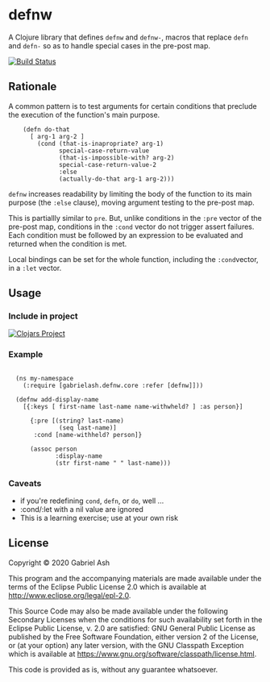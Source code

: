 # defnw

A Clojure library that defines `defnw` and `defnw-`, macros that replace
`defn` and `defn-` so as to handle special cases in the pre-post map.

[![Build Status](https://travis-ci.org/gabrielash/defnw.svg?branch=master)](https://travis-ci.org/gabrielash/defnw)

## Rationale 

A common pattern is to test arguments for certain conditions that preclude the execution of the function's main purpose.

```
    (defn do-that 
      [ arg-1 arg-2 ]
        (cond (that-is-inapropriate? arg-1)
              special-case-return-value
              (that-is-impossible-with? arg-2)
              special-case-return-value-2
              :else 
              (actually-do-that arg-1 arg-2)))
```

`defnw` increases readability by limiting the body of the function to
its main purpose (the `:else` clause), moving argument testing to the
pre-post map.

This is partiallly similar to `pre`. But, unlike conditions in the `:pre` 
vector of the pre-post map, conditions in the `:cond` vector do not trigger
assert failures. Each condition must be followed by an expression to be 
evaluated and returned when the condition is met.

Local bindings can be set for the whole function,  including the `:cond`vector, in a `:let` vector.


## Usage

### Include in project

[![Clojars Project](https://img.shields.io/clojars/v/gabrielash/defnw.svg)](https://clojars.org/gabrielash/defnw)

### Example

```

  (ns my-namespace 
    (:require [gabrielash.defnw.core :refer [defnw]]))

  (defnw add-display-name
    [{:keys [ first-name last-name name-withwheld? ] :as person}]

      {:pre [(string? last-name)
              (seq last-name)]
       :cond [name-withheld? person]}

      (assoc person
             :display-name
             (str first-name " " last-name)))

```

### Caveats

 * if you're redefining `cond`, `defn`, or `do`, well ...
 * :cond/:let with a nil value are ignored
 * This is a learning exercise; use at your own risk


## License

Copyright © 2020 Gabriel Ash

This program and the accompanying materials are made available under the
terms of the Eclipse Public License 2.0 which is available at
http://www.eclipse.org/legal/epl-2.0.

This Source Code may also be made available under the following Secondary
Licenses when the conditions for such availability set forth in the Eclipse
Public License, v. 2.0 are satisfied: GNU General Public License as published by
the Free Software Foundation, either version 2 of the License, or (at your
option) any later version, with the GNU Classpath Exception which is available
at https://www.gnu.org/software/classpath/license.html.

This code is provided as is, without any guarantee whatsoever.
